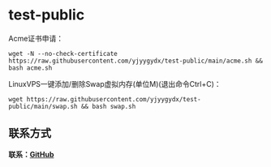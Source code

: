 # test-public

Acme证书申请：
```
wget -N --no-check-certificate https://raw.githubusercontent.com/yjyygydx/test-public/main/acme.sh && bash acme.sh
```

LinuxVPS一键添加/删除Swap虚拟内存(单位M)(退出命令Ctrl+C)：
```
wget https://raw.githubusercontent.com/yjyygydx/test-public/main/swap.sh && bash swap.sh
```

## 联系方式

**联系：[GitHub](https://github.com/yjyygydx)**

##
